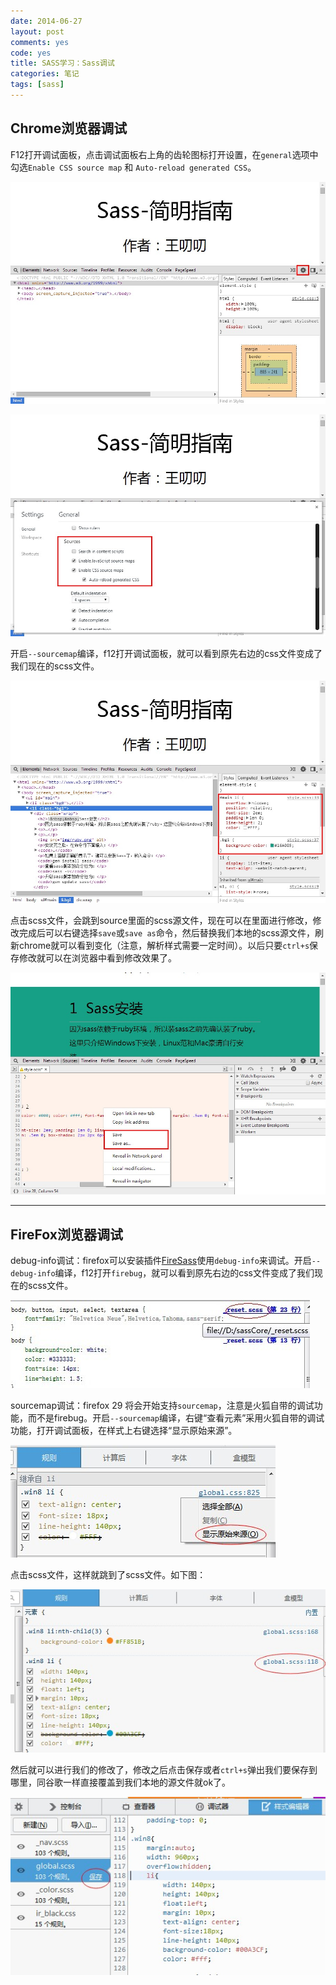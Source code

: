 ```yaml
---
date: 2014-06-27
layout: post
comments: yes
code: yes
title: SASS学习：Sass调试
categories: 笔记
tags: [sass]
---
```


## Chrome浏览器调试

F12打开调试面板，点击调试面板右上角的齿轮图标打开设置，在`general`选项中勾选`Enable CSS source map` 和 `Auto-reload generated CSS`。

![Chrome浏览器调试](/uploads/2014/06/chrome-sourcemap0.jpg)

![Chrome浏览器调试](/uploads/2014/06/chrome-sourcemap1.jpg)

开启`--sourcemap`编译，f12打开调试面板，就可以看到原先右边的css文件变成了我们现在的scss文件。

![Chrome浏览器调试](/uploads/2014/06/chrome-sourcemap2.jpg)

点击scss文件，会跳到source里面的scss源文件，现在可以在里面进行修改，修改完成后可以右键选择`save`或`save as`命令，然后替换我们本地的scss源文件，刷新chrome就可以看到变化（注意，解析样式需要一定时间）。以后只要`ctrl+s`保存修改就可以在浏览器中看到修改效果了。

![Chrome浏览器调试](/uploads/2014/06/chrome-sourcemap3.jpg)

-----

## FireFox浏览器调试

debug-info调试：firefox可以安装插件[FireSass](https://addons.mozilla.org/en-US/firefox/addon/firesass-for-firebug/)使用`debug-info`来调试。开启`--debug-info`编译，f12打开`firebug`，就可以看到原先右边的css文件变成了我们现在的scss文件。

![FireFox浏览器调试](/uploads/2014/06/debug-scss.jpg)

sourcemap调试：firefox 29 将会开始支持`sourcemap`，注意是火狐自带的调试功能，而不是firebug。开启`--sourcemap`编译，右键“查看元素”采用火狐自带的调试功能，打开调试面板，在样式上右键选择“显示原始来源”。

![FireFox浏览器调试](/uploads/2014/06/firefox-sourcemap1.jpg)

点击scss文件，这样就跳到了scss文件。如下图：

![FireFox浏览器调试](/uploads/2014/06/firefox-sourcemap2.jpg)

然后就可以进行我们的修改了，修改之后点击保存或者`ctrl+s`弹出我们要保存到哪里，同谷歌一样直接覆盖到我们本地的源文件就ok了。

![FireFox浏览器调试](/uploads/2014/06/firefox-sourcemap3.jpg)

